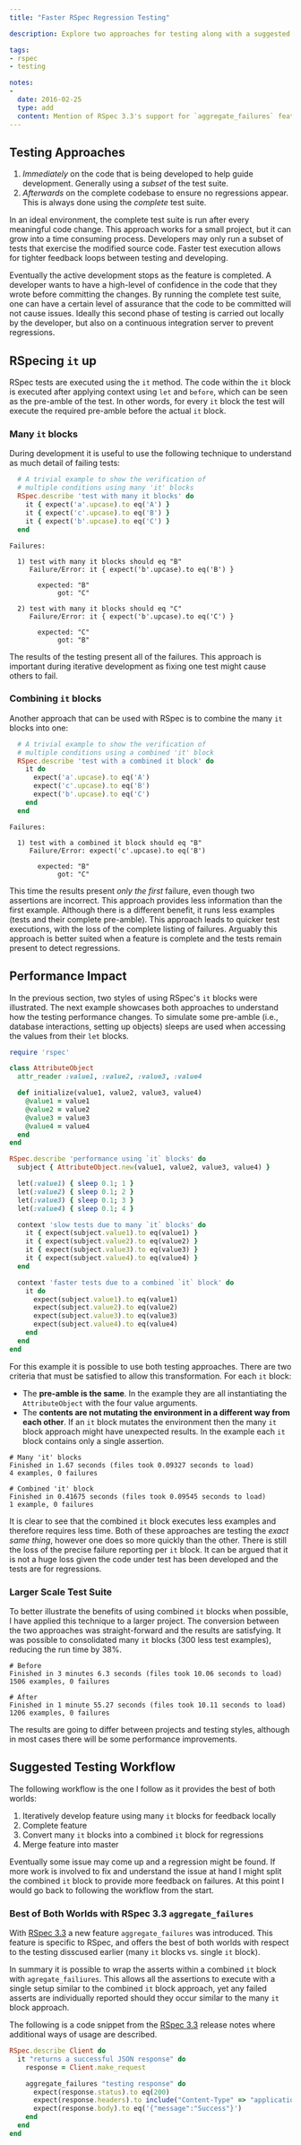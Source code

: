 ```yaml
---
title: "Faster RSpec Regression Testing"

description: Explore two approaches for testing along with a suggested workflow. The goal is to improve the time spent during regression testing. The described technique can apply to other testing frameworks, assuming they have similar mechanisms to RSpec's it blocks."

tags:
- rspec
- testing

notes:
-
  date: 2016-02-25
  type: add
  content: Mention of RSpec 3.3's support for `aggregate_failures` feature, which combines the best of both testing approaches.
---
```


## Testing Approaches
  1. *Immediately* on the code that is being developed to help guide development. Generally using a *subset* of the test suite.
  2. *Afterwards* on the complete codebase to ensure no regressions appear. This is always done using the *complete* test suite.

In an ideal environment, the complete test suite is run after every meaningful code change. This approach works for a small project, but it can grow into a time consuming process. Developers may only run a subset of tests that exercise the modified source code. Faster test execution allows for tighter feedback loops between testing and developing.

Eventually the active development stops as the feature is completed. A developer wants to have a high-level of confidence in the code that they wrote before committing the changes. By running the complete test suite, one can have a certain level of assurance that the code to be committed will not cause issues. Ideally this second phase of testing is carried out locally by the developer, but also on a continuous integration server to prevent regressions.

## RSpecing `it` up
RSpec tests are executed using the `it` method. The code within the `it` block is executed after applying context using `let` and `before`, which can be seen as the pre-amble of the test. In other words, for every `it` block the test will execute the required pre-amble before the actual `it` block.

### Many `it` blocks
During development it is useful to use the following technique to understand as much detail of failing tests:

```ruby
  # A trivial example to show the verification of
  # multiple conditions using many 'it' blocks
  RSpec.describe 'test with many it blocks' do
    it { expect('a'.upcase).to eq('A') }
    it { expect('c'.upcase).to eq('B') }
    it { expect('b'.upcase).to eq('C') }
  end
```

```
Failures:

  1) test with many it blocks should eq "B"
     Failure/Error: it { expect('b'.upcase).to eq('B') }

       expected: "B"
            got: "C"

  2) test with many it blocks should eq "C"
     Failure/Error: it { expect('b'.upcase).to eq('C') }

       expected: "C"
            got: "B"
```

The results of the testing present all of the failures. This approach is important during iterative development as fixing one test might cause others to fail.

### Combining `it` blocks
Another approach that can be used with RSpec is to combine the many `it` blocks into one:

```ruby
  # A trivial example to show the verification of
  # multiple conditions using a combined 'it' block
  RSpec.describe 'test with a combined it block' do
    it do
      expect('a'.upcase).to eq('A')
      expect('c'.upcase).to eq('B')
      expect('b'.upcase).to eq('C')
    end
  end
```

```
Failures:

  1) test with a combined it block should eq "B"
     Failure/Error: expect('c'.upcase).to eq('B')

       expected: "B"
            got: "C"
```

This time the results present *only the first* failure, even though two assertions are incorrect. This approach provides less information than the first example. Although there is a different benefit, it runs less examples (tests and their complete pre-amble). This approach leads to quicker test executions, with the loss of the complete listing of failures. Arguably this approach is better suited when a feature is complete and the tests remain present to detect regressions.

## Performance Impact
In the previous section, two styles of using RSpec's `it` blocks were illustrated. The next example showcases both approaches to understand how the testing performance changes. To simulate some pre-amble (i.e., database interactions, setting up objects) sleeps are used when accessing the values from their `let` blocks.

```ruby
require 'rspec'

class AttributeObject
  attr_reader :value1, :value2, :value3, :value4

  def initialize(value1, value2, value3, value4)
    @value1 = value1
    @value2 = value2
    @value3 = value3
    @value4 = value4
  end
end

RSpec.describe 'performance using `it` blocks' do
  subject { AttributeObject.new(value1, value2, value3, value4) }

  let(:value1) { sleep 0.1; 1 }
  let(:value2) { sleep 0.1; 2 }
  let(:value3) { sleep 0.1; 3 }
  let(:value4) { sleep 0.1; 4 }

  context 'slow tests due to many `it` blocks' do
    it { expect(subject.value1).to eq(value1) }
    it { expect(subject.value2).to eq(value2) }
    it { expect(subject.value3).to eq(value3) }
    it { expect(subject.value4).to eq(value4) }
  end

  context 'faster tests due to a combined `it` block' do
    it do
      expect(subject.value1).to eq(value1)
      expect(subject.value2).to eq(value2)
      expect(subject.value3).to eq(value3)
      expect(subject.value4).to eq(value4)
    end
  end
end
```

For this example it is possible to use both testing approaches. There are two criteria that must be satisfied to allow this transformation. For each `it` block:

  * The **pre-amble is the same**. In the example they are all instantiating the `AttributeObject` with the four value arguments.
  * The **contents are not mutating the environment in a different way from each other**. If an `it` block mutates the environment then the many `it` block approach might have unexpected results. In the example each `it` block contains only a single assertion.

```
# Many 'it' blocks
Finished in 1.67 seconds (files took 0.09327 seconds to load)
4 examples, 0 failures

# Combined 'it' block
Finished in 0.41675 seconds (files took 0.09545 seconds to load)
1 example, 0 failures
```

It is clear to see that the combined `it` block executes less examples and therefore requires less time. Both of these approaches are testing the *exact same thing*, however one does so more quickly than the other. There is still the loss of the precise failure reporting per `it` block. It can be argued that it is not a huge loss given the code under test has been developed and the tests are for regressions.

### Larger Scale Test Suite
To better illustrate the benefits of using combined `it` blocks when possible, I have applied this technique to a larger project. The conversion between the two approaches was straight-forward and the results are satisfying. It was possible to consolidated many `it` blocks (300 less test examples), reducing the run time by 38%.

```
# Before
Finished in 3 minutes 6.3 seconds (files took 10.06 seconds to load)
1506 examples, 0 failures

# After
Finished in 1 minute 55.27 seconds (files took 10.11 seconds to load)
1206 examples, 0 failures
```

The results are going to differ between projects and testing styles, although in most cases there will be some performance improvements.

## Suggested Testing Workflow
The following workflow is the one I follow as it provides the best of both worlds:

1. Iteratively develop feature using many `it` blocks for feedback locally
2. Complete feature
3. Convert many `it` blocks into a combined `it` block for regressions
4. Merge feature into master

Eventually some issue may come up and a regression might be found. If more work is involved to fix and understand the issue at hand I might split the combined `it` block to provide more feedback on failures. At this point I would go back to following the workflow from the start.

### Best of Both Worlds with RSpec 3.3 `aggregate_failures`
With [RSpec 3.3](http://rspec.info/blog/2015/06/rspec-3-3-has-been-released/) a new feature `aggregate_failures` was introduced. This feature is specific to RSpec, and offers the best of both worlds with respect to the testing disscused earlier (many `it` blocks vs. single `it` block).

In summary it is possible to wrap the asserts within a combined `it` block with `agregate_failiures`. This allows all the assertions to execute with a single setup similar to the combined `it` block approach, yet any failed asserts are individually reported should they occur similar to the many `it` block approach.

The following is a code snippet from the [RSpec 3.3](http://rspec.info/blog/2015/06/rspec-3-3-has-been-released/) release notes where additional ways of usage are described.

```ruby
RSpec.describe Client do
  it "returns a successful JSON response" do
    response = Client.make_request

    aggregate_failures "testing response" do
      expect(response.status).to eq(200)
      expect(response.headers).to include("Content-Type" => "application/json")
      expect(response.body).to eq('{"message":"Success"}')
    end
  end
end
```
